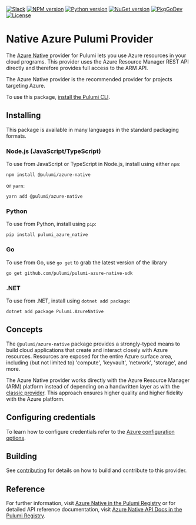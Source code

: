 [![Slack](http://www.pulumi.com/images/docs/badges/slack.svg)](https://slack.pulumi.com)
[![NPM version](https://badge.fury.io/js/%40pulumi%2Fazure-native.svg)](https://npmjs.com/package/@pulumi/azure-native)
[![Python version](https://badge.fury.io/py/pulumi-azure-native.svg)](https://pypi.org/project/pulumi-azure-native)
[![NuGet version](https://badge.fury.io/nu/pulumi.azurenative.svg)](https://badge.fury.io/nu/pulumi.azurenative)
[![PkgGoDev](https://pkg.go.dev/badge/github.com/pulumi/pulumi-azure-native/sdk/go)](https://pkg.go.dev/github.com/pulumi/pulumi-azure-native/sdk/go)
[![License](https://img.shields.io/npm/l/%40pulumi%2Fazure-native.svg)](https://github.com/pulumi/pulumi-azure-native/blob/master/LICENSE)

# Native Azure Pulumi Provider

The [Azure Native](https://www.pulumi.com/docs/intro/cloud-providers/azure/) provider for Pulumi lets you use Azure resources in your cloud programs.
This provider uses the Azure Resource Manager REST API directly and therefore provides full access to the ARM API.

The Azure Native provider is the recommended provider for projects targeting Azure.

To use this package, [install the Pulumi CLI](https://www.pulumi.com/docs/get-started/install/).

## Installing

This package is available in many languages in the standard packaging formats.

### Node.js (JavaScript/TypeScript)

To use from JavaScript or TypeScript in Node.js, install using either `npm`:

    npm install @pulumi/azure-native

or `yarn`:

    yarn add @pulumi/azure-native

### Python

To use from Python, install using `pip`:

    pip install pulumi_azure_native

### Go

To use from Go, use `go get` to grab the latest version of the library

    go get github.com/pulumi/pulumi-azure-native-sdk

### .NET

To use from .NET, install using `dotnet add package`:

    dotnet add package Pulumi.AzureNative

## Concepts

The `@pulumi/azure-native` package provides a strongly-typed means to build cloud applications that create
and interact closely with Azure resources.  Resources are exposed for the entire Azure surface area,
including (but not limited to) 'compute', 'keyvault', 'network', 'storage', and more.

The Azure Native provider works directly with the Azure Resource Manager (ARM) platform instead of depending on a
handwritten layer as with the [classic provider](https://github.com/pulumi/pulumi-azure). This approach ensures higher
quality and higher fidelity with the Azure platform.

## Configuring credentials

To learn how to configure credentials refer to the [Azure configuration options](https://www.pulumi.com/registry/packages/azure-native/installation-configuration/#configuration-options).

## Building

See [contributing](CONTRIBUTING.md) for details on how to build and contribute to this provider.

## Reference

For further information, visit [Azure Native in the Pulumi Registry](https://www.pulumi.com/registry/packages/azure-native/)
or for detailed API reference documentation, visit [Azure Native API Docs in the Pulumi Registry](https://www.pulumi.com/registry/packages/azure-native/api-docs/).  
